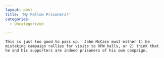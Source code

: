 ```yaml
---
layout: post
title: 'My Fellow Prisoners!'
categories:
  - Uncategorized

---
```



    This is just too good to pass up.  John McCain must either 1) be mistaking campaign rallies for visits to VFW halls, or 2) think that he and his supporters are indeed prisoners of his own campaign. 


  
